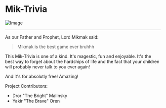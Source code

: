 # Mik-Trivia

![Image](https://external-content.duckduckgo.com/iu/?u=http%3A%2F%2Fblog.tapuz.co.il%2Fomer1712%2Fimages%2F3587508_1.jpg&f=1&nofb=1)

---

As our Father and Prophet, Lord Mikmak said:

> Mikmak is the best game ever bruhhh

This Mik-Trivia is one of a kind. It's magestic, fun and enjoyable.
It's the best way to forget about the hardships of life and the fact
that your children will probably never talk to you ever again!

And it's for absolutly free! Amazing!

Project Contributors:
* Dror "The Bright" Malinsky
* Yakir "The Brave" Oren